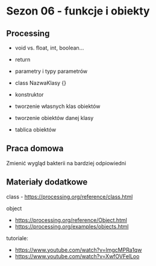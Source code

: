 # Sezon 06 - funkcje i obiekty

## Processing
- void vs. float, int, boolean...
- return
- parametry i typy parametrów

- class NazwaKlasy {}
- konstruktor
- tworzenie własnych klas obiektów
- tworzenie obiektów danej klasy
- tablica obiektów

## Praca domowa
Zmienić wygląd bakterii na bardziej odpiowiedni

## Materiały dodatkowe
class - https://processing.org/reference/class.html

object
- https://processing.org/reference/Object.html
- https://processing.org/examples/objects.html

tutoriale:
- https://www.youtube.com/watch?v=lmgcMPRa1qw
- https://www.youtube.com/watch?v=XwfOVFelLoo

